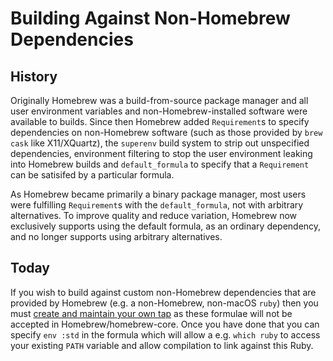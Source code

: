 # Building Against Non-Homebrew Dependencies

## History

Originally Homebrew was a build-from-source package manager and all user environment variables and non-Homebrew-installed software were available to builds. Since then Homebrew added `Requirement`s to specify dependencies on non-Homebrew software (such as those provided by `brew cask` like X11/XQuartz), the `superenv` build system to strip out unspecified dependencies, environment filtering to stop the user environment leaking into Homebrew builds and `default_formula` to specify that a `Requirement` can be satisifed by a particular formula.

As Homebrew became primarily a binary package manager, most users were fulfilling `Requirement`s with the `default_formula`, not with arbitrary alternatives. To improve quality and reduce variation, Homebrew now exclusively supports using the default formula, as an ordinary dependency, and no longer supports using arbitrary alternatives.

## Today

If you wish to build against custom non-Homebrew dependencies that are provided by Homebrew (e.g. a non-Homebrew, non-macOS `ruby`) then you must [create and maintain your own tap](How-to-Create-and-Maintain-a-Tap) as these formulae will not be accepted in Homebrew/homebrew-core. Once you have done that you can specify `env :std` in the formula which will allow a e.g. `which ruby` to access your existing `PATH` variable and allow compilation to link against this Ruby.
